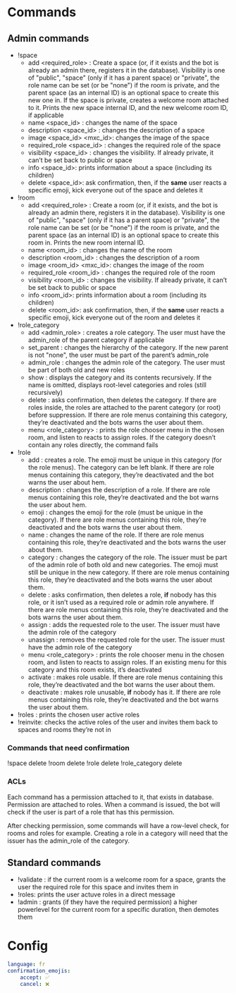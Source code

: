 # Commands

## Admin commands
- !space
    - add <name> <visibility> <required_role> <parent>: Create a space (or, if
      it exists and the bot is already an admin there, registers it in the
      database). Visibility is one of "public", "space" (only if it has a
      parent space) or "private", the role name can be set (or be "none") if
      the room is private, and the parent space (as an internal ID) is an
      optional space to create this new one in. If the space is private,
      creates a welcome room attached to it. Prints the new space internal ID,
      and the new welcome room ID, if applicable
    - name <space_id> <name>: changes the name of the space
    - description <space_id> <desc>: changes the description of a space
    - image <space_id> <mxc_id>: changes the image of the space
    - required_role <space_id> <role>: changes the required role of the space
    - visibility <space_id> <visibility>: changes the visibility. If already
      private, it can’t be set back to public or space
    - info <space_id>: prints information about a space (including its
      children)
    - delete <space_id>: ask confirmation, then, if the **same** user reacts a
      specific emoji, kick everyone out of the space and deletes it 
- !room
    - add <name> <visibility> <required_role> <space>: Create a room (or, if it
      exists, and the bot is already an admin there, registers it in the
      database). Visibility is one of "public", "space" (only if it has a
      parent space) or "private", the role name can be set (or be "none") if
      the room is private, and the parent space (as an internal ID) is an
      optional space to create this room in. Prints the new room internal ID.
    - name <room_id> <name>: changes the name of the room
    - description <room_id> <desc>: changes the description of a room
    - image <room_id> <mxc_id>: changes the image of the room
    - required_role <room_id> <role>: changes the required role of the room
    - visibility <room_id> <visibility>: changes the visibility. If already
      private, it can’t be set back to public or space
    - info <room_id>: prints information about a room (including its children)
    - delete <room_id>: ask confirmation, then, if the **same** user reacts a
      specific emoji, kick everyone out of the room and deletes it 
- !role_category
    - add <name> <admin_role> <parent>: creates a role category. The user must
      have the admin_role of the parent category if applicable
    - set_parent <name> <parent>: changes the hierarchy of the category. If the
      new parent is not "none", the user must be part of the parent’s
      admin_role
    - admin_role <name> <role>: changes the admin role of the category. The
      user must be part of both old and new roles
    - show <name>: displays the category and its contents recursively. If the
      name is omitted, displays root-level categories and roles (still
      recursively)
    - delete <name>: asks confirmation, then deletes the category. If there are
      roles inside, the roles are attached to the parent category (or root)
      before suppression. If there are role menus containing this category,
      they’re deactivated and the bots warns the user about them.
    - menu <role_category> <room> <prompt>: prints the role chooser menu in the
      chosen room, and listen to reacts to assign roles. If the category
      doesn’t contain any roles directly, the command fails
- !role
    - add <name> <emoji> <category>: creates a role. The emoji must be unique
      in this category (for the role menus). The category can be left blank. If
      there are role menus containing this category, they’re deactivated and
      the bot warns the user about hem.
    - description <role> <desc>: changes the description of a role. If there
      are role menus containing this role, they’re deactivated and the bot
      warns the user about hem.
    - emoji <role> <emoji>: changes the emoji for the role (must be unique in
      the category). If there are role menus containing this role, they’re
      deactivated and the bots warns the user about them.
    - name <role> <name>: changes the name of the role. If there are role menus
      containing this role, they’re deactivated and the bots warns the user
      about them.
    - category <role> <category>: changes the category of the role. The issuer
      must be part of the admin role of both old and new categories. The emoji
      must still be unique in the new category. If there are role menus
      containing this role, they’re deactivated and the bots warns the user
      about them.
    - delete <role>: asks confirmation, then deletes a role, **if** nobody has
      this role, or it isn’t used as a required role or admin role anywhere. If
      there are role menus containing this role, they’re deactivated and the
      bots warns the user about them.
    - assign <user> <role>: adds the requested role to the user. The issuer
      must have the admin role of the category
    - unassign <user> <role>: removes the requested role for the user. The
      issuer must have the admin role of the category
    - menu <role_category> <room> <prompt>: prints the role chooser menu in the
      chosen room, and listen to reacts to assign roles. If an existing menu
      for this category and this room exists, it’s deactivated
    - activate <role>: makes role usable. If there are role menus containing
      this role, they’re deactivated and the bot warns the user about them.
    - deactivate <role>: makes role unusable, **if** nobody has it. If there
      are role menus containing this role, they’re deactivated and the bot
      warns the user about them.
- !roles <user>: prints the chosen user active roles
- !reinvite: checks the active roles of the user and invites them back to
  spaces and rooms they’re not in

### Commands that need confirmation

!space delete
!room delete
!role delete
!role_category delete

### ACLs

Each command has a permission attached to it, that exists in database.
Permission are attached to roles. When a command is issued, the bot will check
if the user is part of a role that has this permission.

After checking permission, some commands will have a row-level check, for rooms
and roles for example. Creating a role in a category will need that the issuer
has the admin_role of the category.
  
## Standard commands
  
- !validate <user>: if the current room is a welcome room for a space, grants
  the user the required role for this space and invites them in
- !roles: prints the user actuve roles in a direct message
- !admin <duration>: grants (if they have the required permission) a higher
  powerlevel for the current room for a specific duration, then demotes them

# Config

```yaml
language: fr
confirmation_emojis:
    accept: ✅
    cancel: ❌
```
    
